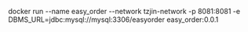 docker run --name easy_order --network tzjin-network -p 8081:8081 -e DBMS_URL=jdbc:mysql://mysql:3306/easyorder easy_order:0.0.1